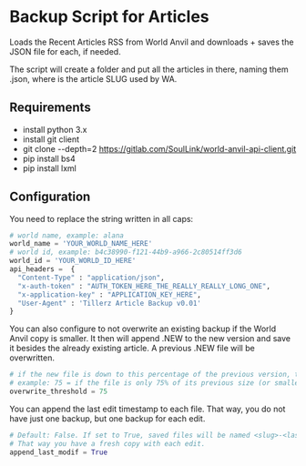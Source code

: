 
# Backup Script for Articles

Loads the Recent Articles RSS from World Anvil and downloads + saves the JSON file for each, if needed.

The script will create a folder <worldname> and put all the articles in there, naming them <slug>.json, where <slug> is the article SLUG used by WA.

## Requirements

- install python 3.x
- install git client
- git clone --depth=2 https://gitlab.com/SoulLink/world-anvil-api-client.git
- pip install bs4
- pip install lxml

## Configuration

You need to replace the string written in all caps:

```python
# world name, example: alana
world_name = 'YOUR_WORLD_NAME_HERE'
# world id, example: b4c38990-f121-44b9-a966-2c80514ff3d6
world_id = 'YOUR_WORLD_ID_HERE'
api_headers =  {
  "Content-Type" : "application/json",
  "x-auth-token" : "AUTH_TOKEN_HERE_THE_REALLY_REALLY_LONG_ONE",
  "x-application-key" : "APPLICATION_KEY_HERE",
  "User-Agent" : 'Tillerz Article Backup v0.01'
}
```

You can also configure to not overwrite an existing backup if the World Anvil copy is smaller. It then will append .NEW to the new version and save it besides the already existing article. A previous .NEW file will be overwritten.

```python
# if the new file is down to this percentage of the previous version, then do NOT overwrite but print an error.
# example: 75 = if the file is only 75% of its previous size (or smaller), do not overwrite
overwrite_threshold = 75
```

You can append the last edit timestamp to each file. That way, you do not have just one backup, but one backup for each edit.

```python
# Default: False. If set to True, saved files will be named <slug>-<last_modif>.json, eg. martine-character-2024-06-05_143000.json
# That way you have a fresh copy with each edit.
append_last_modif = True

```
